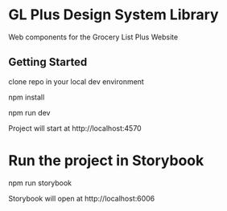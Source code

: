 # GL Plus Design System Library

Web components for the Grocery List Plus Website

## Getting Started

clone repo in your local dev environment

npm install

npm run dev

Project will start at http://localhost:4570


# Run the project in Storybook

npm run storybook

Storybook will open at http://localhost:6006
